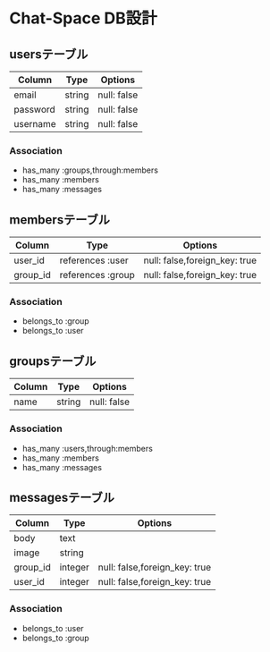 # Chat-Space DB設計


## usersテーブル
|Column|Type|Options|
|------|----|-------|
|email|string|null: false|
|password|string|null: false|
|username|string|null: false|
### Association
- has_many :groups,through:members
- has_many :members
- has_many :messages

## membersテーブル
|Column|Type|Options|
|------|----|-------|
|user_id|references :user|null: false,foreign_key: true|
|group_id|references :group|null: false,foreign_key: true|
### Association
- belongs_to :group
- belongs_to :user

## groupsテーブル
|Column|Type|Options|
|------|----|-------|
|name|string|null: false|
### Association
- has_many :users,through:members
- has_many :members
- has_many :messages

## messagesテーブル
|Column|Type|Options|
|------|----|-------|
|body|text|
|image|string|
|group_id|integer|null: false,foreign_key: true|
|user_id|integer|null: false,foreign_key: true|
### Association
- belongs_to :user
- belongs_to :group